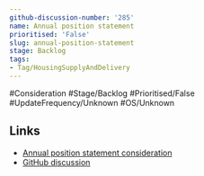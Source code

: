```yaml
---
github-discussion-number: '285'
name: Annual position statement
prioritised: 'False'
slug: annual-position-statement
stage: Backlog
tags:
- Tag/HousingSupplyAndDelivery
---
```


#Consideration #Stage/Backlog #Prioritised/False #UpdateFrequency/Unknown #OS/Unknown



## Links

* [Annual position statement consideration](https://design.planning.data.gov.uk/planning-consideration/annual-position-statement)
* [GitHub discussion](https://github.com/digital-land/data-standards-backlog/discussions/285)